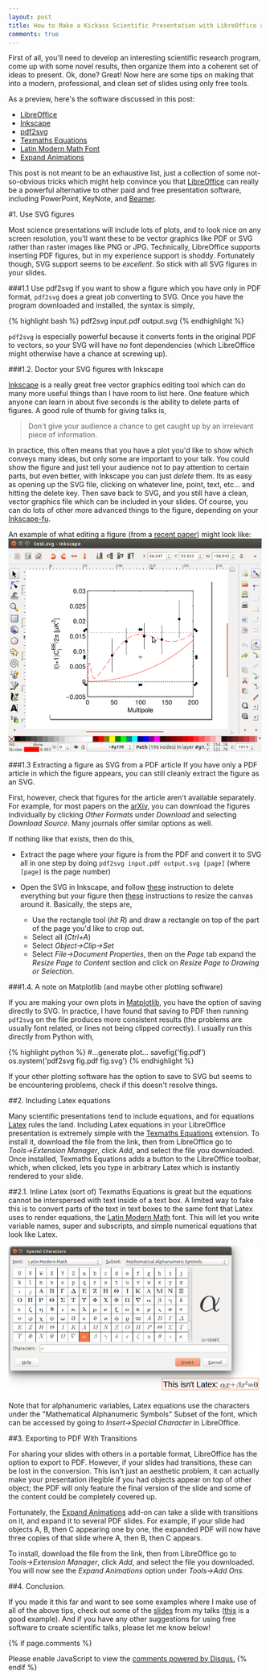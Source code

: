 ```yaml
---
layout: post
title: How to Make a Kickass Scientific Presentation with LibreOffice and Other Free Tools
comments: true
---
```


[Texmaths Equations]: http://extensions.libreoffice.org/extension-center/texmaths-1
[pdf2svg]: http://www.cityinthesky.co.uk/opensource/pdf2svg/
[Inkscape]: https://inkscape.org/en/
[Expand Animations]: https://github.com/monperrus/ExpandAnimations
[Latin Modern Math]: http://www.gust.org.pl/projects/e-foundry/lm-math
[LibreOffice]: https://www.libreoffice.org/


First of all, you'll need to develop an interesting scientific research program, come up with some novel results, then organize them into a coherent set of ideas to present. Ok, done? Great! Now here are some tips on making that into a modern, professional, and clean set of slides using only free tools.

As a preview, here's the software discussed in this post:

* [LibreOffice]
* [Inkscape]
* [pdf2svg]
* [Texmaths Equations]
* [Latin Modern Math Font][Latin Modern Math]
* [Expand Animations]

This post is not meant to be an exhaustive list, just a collection of some not-so-obvious tricks which might help convince you that [LibreOffice] can really be a powerful alternative to other paid and free presentation software, including PowerPoint, KeyNote, and [Beamer](https://bitbucket.org/rivanvx/beamer/wiki/Home). 


#1. Use SVG figures

Most science presentations will include lots of plots, and to look nice on any screen resolution, you'll want these to be vector graphics like PDF or SVG rather than raster images like PNG or JPG. Technically, LibreOffice supports inserting PDF figures, but in my experience support is shoddy. Fortunately though, SVG support seems to be *excellent*. So stick with all SVG figures in your slides. 

###1.1 Use pdf2svg
If you want to show a figure which you have only in PDF format, `pdf2svg` does a great job converting to SVG. Once you have the program downloaded and installed, the syntax is simply,

{% highlight bash %}
pdf2svg input.pdf output.svg
{% endhighlight %}

`pdf2svg` is especially powerful because it converts fonts in the original PDF to vectors, so your SVG will have no font dependencies (which LibreOffice might otherwise have a chance at screwing up).


###1.2. Doctor your SVG figures with Inkscape

[Inkscape](https://inkscape.org/en/) is a really great free vector graphics editing tool which can do many more useful things than I have room to list here. One feature which anyone can learn in about five seconds is the ability to delete parts of figures. A good rule of thumb for giving talks is,

> Don't give your audience a chance to get caught up by an irrelevant piece of information. 

In practice, this often means that you have a plot you'd like to show which conveys many ideas, but only some are important to your talk. You could show the figure and just tell your audience not to pay attention to certain parts, but even better, with Inkscape you can just *delete* them. Its as easy as opening up the SVG file, clicking on whatever line, point, text, etc... and hitting the delete key. Then save back to SVG, and you still have a clean, vector graphics file which can be included in your slides. Of course, you can do lots of other more advanced things to the figure, depending on your [Inkscape-fu](https://inkscape.org/en/learn/tutorials/).

An example of what editing a figure (from a [recent paper](http://arxiv.org/abs/1403.3985)) might look like:
![example inkscape usage](/public/posts/kickass-presentation/inkscape.png) 


###1.3 Extracting a figure as SVG from a PDF article
If you have only a PDF article in which the figure appears, you can still cleanly extract the figure as an SVG.

First, however, check that figures for the article aren't available separately. For example, for most papers on the [arXiv](http://www.arxiv.org), you can download the figures individually by clicking *Other Formats* under *Download* and selecting *Download Source*. Many journals offer similar options as well. 

If nothing like that exists, then do this,

* Extract the page where your figure is from the PDF and convert it to SVG all in one step by doing `pdf2svg input.pdf output.svg [page]` (where `[page]` is the page number)

* Open the SVG in Inkscape, and follow [these](http://goinkscape.com/how-to-crop-in-inkscape/) instruction to delete everything but your figure then [these](http://graphicdesign.stackexchange.com/a/21638) instructions to resize the canvas around it. Basically, the steps are,
    * Use the rectangle tool (*hit R*) and draw a rectangle on top of the part of the page you'd like to crop out. 
    * Select all (*Ctrl+A*)
    * Select *Object→Clip→Set*
    * Select *File→Document Properties*, then on the *Page* tab expand the *Resize Page to Content* section and click on *Resize Page to Drawing or Selection*. 



###1.4. A note on Matplotlib (and maybe other plotting software)

If you are making your own plots in [Matplotlib](http://matplotlib.org/), you have the option of saving directly to SVG. In practice, I have found that saving to PDF then running `pdf2svg` on the file produces more consistent results (the problems are usually font related, or lines not being clipped correctly). I usually run this directly from Python with,

{% highlight python %}
#...generate plot...
savefig('fig.pdf')
os.system('pdf2svg fig.pdf fig.svg')
{% endhighlight %}

If your other plotting software has the option to save to SVG but seems to be encountering problems, check if this doesn't resolve things. 

##2. Including Latex equations

Many scientific presentations tend to include equations, and for equations [Latex](http://www.latex-project.org/) rules the land. Including Latex equations in your LibreOffice presentation is extremely simple with the [Texmaths Equations] extension. To install it, download the file from the link, then from LibreOffice go to *Tools→Extension Manager*, click *Add*, and select the file you downloaded. Once installed, Texmaths Equations adds a button to the LibreOffice toolbar, which, when clicked, lets you type in arbitrary Latex which is instantly rendered to your slide. 


##2.1. Inline Latex (sort of)
Texmaths Equations is great but the equations cannot be interspersed with text inside of a text box. A limited way to fake this is to convert parts of the text in text boxes to the same font that Latex uses to render equations, the [Latin Modern Math] font. This will let you write variable names, super and subscripts, and simple numerical equations that look like Latex. 

![this isn't Latex](/public/posts/kickass-presentation/thisisntlatex.png) 



Note that for alphanumeric variables, Latex equations use the characters under the "Mathematical Alphanumeric Symbols" Subset of the font, which can be accessed by going to *Insert→Special Character* in LibreOffice. 





##3. Exporting to PDF With Transitions

For sharing your slides with others in a portable format, LibreOffice has the option to export to PDF. However, if your slides had transitions, these can be lost in the conversion. This isn't just an aesthetic problem, it can actually make your presentation illegible if you had objects appear on top of other object; the PDF will only feature the final version of the slide and some of the content could be completely covered up. 

Fortunately, the [Expand Animations] add-on can take a slide with transitions on it, and expand it to several PDF slides. For example, if your slide had objects A, B, then C appearing one by one, the expanded PDF will now have three copies of that slide where A, then B, then C appears. 

To install, download the file from the link, then from LibreOffice go to *Tools→Extension Manager*, click *Add*, and select the file you downloaded. You will now see the *Expand Animations* option under *Tools→Add Ons*. 


##4. Conclusion.

If you made it this far and want to see some examples where I make use of all of the above tips, check out some of the [slides](/talks/) from my talks ([this](https://drive.google.com/file/d/0B4mwjUA-f7g6d1pKellXNXlSLUU/view?usp=sharing) is a good example). And if you have any other suggestions for using free software to create scientific talks, please let me know below! 


{% if page.comments %}
<div id="disqus_thread"></div>
<script type="text/javascript">
    /* * * CONFIGURATION VARIABLES * * */
    var disqus_shortname = 'cosmicmar';
    
    /* * * DON'T EDIT BELOW THIS LINE * * */
    (function() {
        var dsq = document.createElement('script'); dsq.type = 'text/javascript'; dsq.async = true;
        dsq.src = '//' + disqus_shortname + '.disqus.com/embed.js';
        (document.getElementsByTagName('head')[0] || document.getElementsByTagName('body')[0]).appendChild(dsq);
    })();
</script>
<noscript>Please enable JavaScript to view the <a href="https://disqus.com/?ref_noscript" rel="nofollow">comments powered by Disqus.</a></noscript>
{% endif %}
